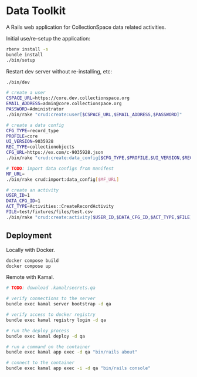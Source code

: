 # Data Toolkit

A Rails web application for CollectionSpace data related activities.

Initial use/re-setup the application:

```bash
rbenv install -s
bundle install
./bin/setup
```

Restart dev server without re-installing, etc:

```bash
./bin/dev
```

```bash
# create a user
CSPACE_URL=https://core.dev.collectionspace.org
EMAIL_ADDRESS=admin@core.collectionspace.org
PASSWORD=Administrator
./bin/rake "crud:create:user[$CSPACE_URL,$EMAIL_ADDRESS,$PASSWORD]"

# create a data config
CFG_TYPE=record_type
PROFILE=core
UI_VERSION=9035928
REC_TYPE=collectionobjects
CFG_URL=https://ex.com/c-9035928.json
./bin/rake "crud:create:data_config[$CFG_TYPE,$PROFILE,$UI_VERSION,$REC_TYPE,$CFG_URL]"

# TODO: import data configs from manifest
MF_URL=
./bin/rake crud:import:data_config[$MF_URL]

# create an activity
USER_ID=1
DATA_CFG_ID=1
ACT_TYPE=Activities::CreateRecordActivity
FILE=test/fixtures/files/test.csv
./bin/rake "crud:create:activity[$USER_ID,$DATA_CFG_ID,$ACT_TYPE,$FILE]"
```

## Deployment

Locally with Docker.

```bash
docker compose build
docker compose up
```

Remote with Kamal.

```bash
# TODO: download .kamal/secrets.qa

# verify connections to the server
bundle exec kamal server bootstrap -d qa

# verify access to docker registry
bundle exec kamal registry login -d qa

# run the deploy process
bundle exec kamal deploy -d qa

# run a command on the container
bundle exec kamal app exec -d qa "bin/rails about"

# connect to the container
bundle exec kamal app exec -i -d qa "bin/rails console"
```
